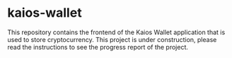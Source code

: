 # kaios-wallet
This repository contains the frontend of the Kaios Wallet application that is used to store cryptocurrency. This project is under construction, please read the instructions to see the progress report of the project.
